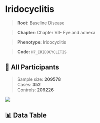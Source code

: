 # Iridocyclitis

> **Root:** Baseline Disease  

> **Chapter:** Chapter VII- Eye and adnexa  

> **Phenotype:** Iridocyclitis  

> **Code:** `H7_IRIDOCYCLITIS`

## 🧪 All Participants  
> Sample size: **209578**  
> Cases: **352**  
> Controls: **209226**
<img src="/Sensitive/Figures/ALL/Incidence/H7_IRIDOCYCLITIS.png"/>

## 📊 Data Table
<CsvTableMRF src="/Sensitive/Data/ALL/Incidence/COX_H7_IRIDOCYCLITIS.csv"/>

